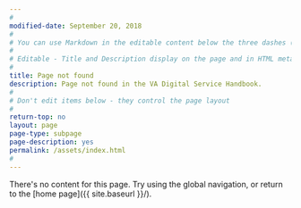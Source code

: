 ```yaml
---
#
modified-date: September 20, 2018
#
# You can use Markdown in the editable content below the three dashes (---)
#
# Editable - Title and Description display on the page and in HTML meta tags
#
title: Page not found
description: Page not found in the VA Digital Service Handbook.
#
# Don't edit items below - they control the page layout
#
return-top: no
layout: page
page-type: subpage
page-description: yes
permalink: /assets/index.html
#
---
```


There's no content for this page. Try using the global navigation, or return to the [home page]({{ site.baseurl }}/).

<p>&nbsp;</p>
<p>&nbsp;</p>
<p>&nbsp;</p>
<p>&nbsp;</p>
<p>&nbsp;</p>
